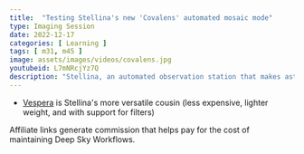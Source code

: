 ```yaml
---
title:  "Testing Stellina's new 'Covalens' automated mosaic mode"
type: Imaging Session
date: 2022-12-17
categories: [ Learning ]
tags: [ m31, m45 ]
image: assets/images/videos/covalens.jpg
youtubeid: L7mNRcjYz7Q
description: "Stellina, an automated observation station that makes astrophotography easy for everyone, added a new mode for mosaics. I tested it on a wide Andromeda Galaxy and large Pleiades shot. Here's how it turned out!"
---
```


- [Vespera](https://amzn.to/3FwYmjc) is Stellina's more versatile cousin (less expensive, lighter weight, and with support for filters)

Affiliate links generate commission that helps pay for the cost of maintaining Deep Sky Workflows.